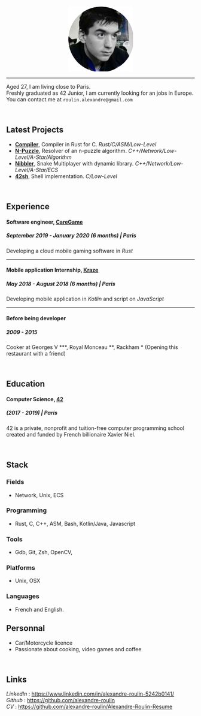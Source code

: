 
<p align="center"><img src="resume_photo.png"></p>

---

Aged 27, I am living close to Paris.<br />
Freshly graduated as 42 Junior, I am currently looking for an jobs in Europe.<br />
You can contact me at  `roulin.alexandre@gmail.com`<br />

<br/>

## Latest Projects 

- [**Compiler**](https://github.com/Krystalz42/soft-compiler), Compiler in Rust for C. _Rust/C/ASM/Low-Level_
- [**N-Puzzle**](https://github.com/Krystalz42/n-puzzle), Resolver of an n-puzzle algorithm. _C++/Network/Low-Level/A-Star/Algorithm_
- [**Nibbler**](https://github.com/Krystalz42/nibbler), Snake Multiplayer with dynamic library. _C++/Network/Low-Level/A-Star/ECS_
- [**42sh**](https://github.com/Krystalz42/42sh), Shell implementation. _C/Low-Level_


<br/>

## Experience 

#### Software engineer, [CareGame](https://www.caregame.com/)
##### September 2019 - January 2020 (6 months)  | Paris

Developing a cloud mobile gaming software in *Rust*

---

#### Mobile application Internship, [Kraze](https://www.kraze.fr/)
##### May 2018 - August 2018 (6 months)  | Paris

Developing mobile application in *Kotlin* and script on *JavaScript*

---

#### Before being developer
##### 2009 - 2015 

Cooker at Georges V ***, Royal Monceau **, Rackham * (Opening this restaurant with a friend)


<br/>

## Education

#### Computer Science, [42](https://www.42.fr/)
##### (2017 - 2019) | Paris

42 is a private, nonprofit and tuition-free computer programming school created and funded by French billionaire Xavier Niel. 

<br/>

## Stack

### Fields

- Network, Unix, ECS

### Programming

- Rust, C, C++, ASM, Bash, Kotlin/Java, Javascript

###  Tools

- Gdb, Git, Zsh, OpenCV, 

### Platforms

- Unix, OSX


### Languages

- French and English.

## Personnal

- Car/Motorcycle licence
- Passionate about cooking, video games and coffee


<br/>

## Links

_LinkedIn_ : https://www.linkedin.com/in/alexandre-roulin-5242b0141/<br/>
_Github_ : https://github.com/alexandre-roulin<br/>
_CV_ : https://github.com/alexandre-roulin/Alexandre-Roulin-Resume<br/>

